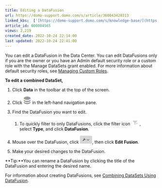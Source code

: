 ```yaml
---
title: Editing a DataFusion
url: https://domo-support.domo.com/s/article/360043428313
linked_kbs:  ['[https://domo-support.domo.com/s/knowledge-base/](https://domo-support.domo.com/s/knowledge-base/)', '[https://domo-support.domo.com/s/](https://domo-support.domo.com/s/)', '[https://domo-support.domo.com/s/topic/0TO5w000000ZamzGAC](https://domo-support.domo.com/s/topic/0TO5w000000ZamzGAC)', '[https://domo-support.domo.com/s/topic/0TO5w000000ZanVGAS](https://domo-support.domo.com/s/topic/0TO5w000000ZanVGAS)', '[https://domo-support.domo.com/s/article/360043438973](https://domo-support.domo.com/s/article/360043438973)', '[https://domo-support.domo.com/s/article/360043428293](https://domo-support.domo.com/s/article/360043428293)', '[https://domo-support.domo.com/s/article/360043428313](https://domo-support.domo.com/s/article/360043428313)', '[https://domo-support.domo.com/s/topic/0TO5w000000ZanVGAS/datafusion](https://domo-support.domo.com/s/topic/0TO5w000000ZanVGAS/datafusion)', '[https://domo-support.domo.com/s/article/360043429933](https://domo-support.domo.com/s/article/360043429933)', '[https://domo-support.domo.com/s/article/360043429953](https://domo-support.domo.com/s/article/360043429953)', '[https://domo-support.domo.com/s/article/360042925494](https://domo-support.domo.com/s/article/360042925494)', '[https://domo-support.domo.com/s/article/360043429913](https://domo-support.domo.com/s/article/360043429913)', '[https://domo-support.domo.com/s/article/4408174643607](https://domo-support.domo.com/s/article/4408174643607)', '[https://domo-support.domo.com/s/login/](https://domo-support.domo.com/s/login/)']
article_id: 000004565
views: 2,219
created_date: 2022-10-24 22:14:00
last updated: 2022-10-24 22:41:00
---
```




You can edit a DataFusion in the Data Center. You can edit DataFusions only if you are the owner or you have an Admin default security role or a custom role with the Manage DataSets grant enabled. For more information about default security roles, see [Managing Custom Roles](/s/article/360043438973 "Default Security Role Reference").


**To edit a combined DataSet,**


1. Click **Data** in the toolbar at the top of the screen.
2. Click ![data_center_datasets_icon.png](data_center_datasets_icon.png) in the left-hand navigation pane.
3. Find the DataFusion you want to edit.


	1. To quickly filter to only DataFusions, click the filter icon ![DataSet_Filter_Icon.jpg](DataSet_Filter_Icon.jpg), select **Type**, and click **DataFusion**.
4. Mouse over the DataFusion, click ![gear_menu_icon.png](gear_menu_icon.png), then click **Edit Fusion**.
5. Make your desired changes to the DataFusion.




 

**Tip:**You can rename a DataFusion by clicking the title of the DataFusion and entering the desired name.


For information about creating DataFusions, see [Combining DataSets Using DataFusion](/s/article/360043428293 "Combining DataSets Using DataFusion"). 


 

